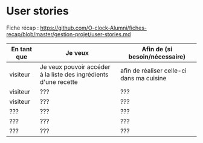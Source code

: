 # User stories

Fiche récap : https://github.com/O-clock-Alumni/fiches-recap/blob/master/gestion-projet/user-stories.md


| En tant que | Je veux | Afin de (si besoin/nécessaire) |
|--|--|--|
| visiteur | Je veux pouvoir accéder à la liste des ingrédients d'une recette | afin de réaliser celle-ci dans ma cuisine |
| visiteur | ??? | ??? |
| visiteur | ??? | ??? |
| ??? | ??? | ??? |
| ??? | ??? | ??? |
| ??? | ??? | ??? |